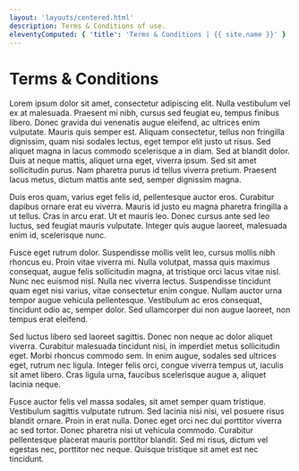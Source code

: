 ```yaml
---
layout: 'layouts/centered.html'
description: Terms & Conditions of use.
eleventyComputed: { 'title': 'Terms & Conditions | {{ site.name }}' }
---
```


# Terms & Conditions

Lorem ipsum dolor sit amet, consectetur adipiscing elit. Nulla vestibulum vel ex at malesuada. Praesent mi nibh, cursus sed feugiat eu, tempus finibus libero. Donec gravida dui venenatis augue eleifend, ac ultrices enim vulputate. Mauris quis semper est. Aliquam consectetur, tellus non fringilla dignissim, quam nisi sodales lectus, eget tempor elit justo ut risus. Sed aliquet magna in lacus commodo scelerisque a in diam. Sed at blandit dolor. Duis at neque mattis, aliquet urna eget, viverra ipsum. Sed sit amet sollicitudin purus. Nam pharetra purus id tellus viverra pretium. Praesent lacus metus, dictum mattis ante sed, semper dignissim magna.

Duis eros quam, varius eget felis id, pellentesque auctor eros. Curabitur dapibus ornare erat eu viverra. Mauris id justo eu magna pharetra fringilla a ut tellus. Cras in arcu erat. Ut et mauris leo. Donec cursus ante sed leo luctus, sed feugiat mauris vulputate. Integer quis augue laoreet, malesuada enim id, scelerisque nunc.

Fusce eget rutrum dolor. Suspendisse mollis velit leo, cursus mollis nibh rhoncus eu. Proin vitae viverra mi. Nulla volutpat, massa quis maximus consequat, augue felis sollicitudin magna, at tristique orci lacus vitae nisl. Nunc nec euismod nisl. Nulla nec viverra lectus. Suspendisse tincidunt quam eget nisi varius, vitae consectetur enim congue. Nullam auctor urna tempor augue vehicula pellentesque. Vestibulum ac eros consequat, tincidunt odio ac, semper dolor. Sed ullamcorper dui non augue laoreet, non tempus erat eleifend.

Sed luctus libero sed laoreet sagittis. Donec non neque ac dolor aliquet viverra. Curabitur malesuada tincidunt nisi, in imperdiet metus sollicitudin eget. Morbi rhoncus commodo sem. In enim augue, sodales sed ultrices eget, rutrum nec ligula. Integer felis orci, congue viverra tempus ut, iaculis sit amet libero. Cras ligula urna, faucibus scelerisque augue a, aliquet lacinia neque.

Fusce auctor felis vel massa sodales, sit amet semper quam tristique. Vestibulum sagittis vulputate rutrum. Sed lacinia nisi nisi, vel posuere risus blandit ornare. Proin in erat nulla. Donec eget orci nec dui porttitor viverra ac sed tortor. Donec pharetra nisi ut vehicula commodo. Curabitur pellentesque placerat mauris porttitor blandit. Sed mi risus, dictum vel egestas nec, porttitor nec neque. Quisque tristique sit amet est nec tincidunt.
